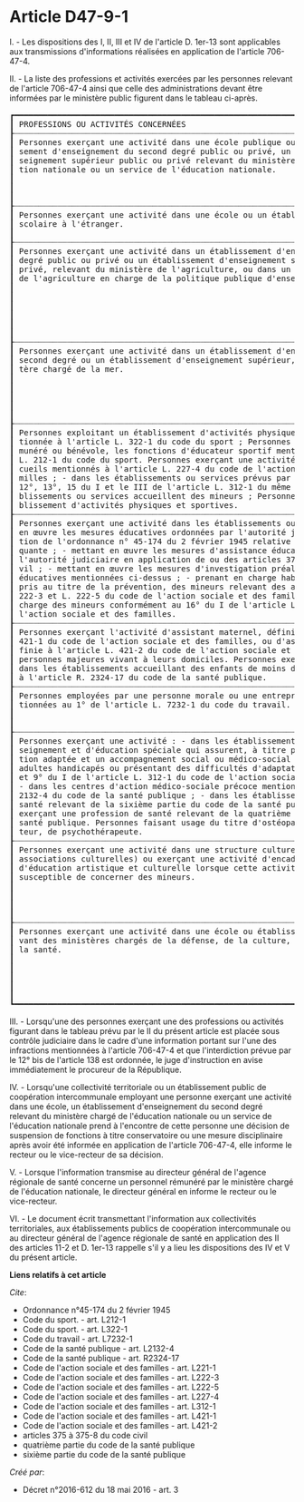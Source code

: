 # Article D47-9-1

I. - Les dispositions des I, II, III et IV de l'article D. 1er-13 sont applicables aux transmissions d'informations réalisées
en application de l'article 706-47-4.

II. - La liste des professions et activités exercées par les personnes relevant de l'article 706-47-4 ainsi que celle des
administrations devant être informées par le ministère public figurent dans le tableau ci-après.

<pre>
┏━━━━━━━━━━━━━━━━━━━━━━━━━━━━━━━━━━━━━━━━━━━━━━━━━━━━━━━━━━━━━━━━━━━━━━━━━━━━━━━━━┳━━━━━━━━━━━━━━━━━━━━━━━━━━━━━━━━━━━━━━━━━┓
┃ PROFESSIONS OU ACTIVITÉS CONCERNÉES                                             ┃ ADMINISTRATIONS DEVANT ÊTRE INFORMÉES   ┃
┠┈┈┈┈┈┈┈┈┈┈┈┈┈┈┈┈┈┈┈┈┈┈┈┈┈┈┈┈┈┈┈┈┈┈┈┈┈┈┈┈┈┈┈┈┈┈┈┈┈┈┈┈┈┈┈┈┈┈┈┈┈┈┈┈┈┈┈┈┈┈┈┈┈┈┈┈┈┈┈┈┈╂┈┈┈┈┈┈┈┈┈┈┈┈┈┈┈┈┈┈┈┈┈┈┈┈┈┈┈┈┈┈┈┈┈┈┈┈┈┈┈┈┈┨
┃ Personnes exerçant une activité dans une école publique ou privée, un établis-  ┃ Recteur ou vice-recteur Ou, s'il s'agit ┃
┃ sement d'enseignement du second degré public ou privé, un établissement d'en-   ┃ d'une personne employée par une collec- ┃
┃ seignement supérieur public ou privé relevant du ministère chargé de l'éduca-   ┃ tivité territoriale ou un établissement ┃
┃ tion nationale ou un service de l'éducation nationale.                          ┃ public de coopération intercommunale,   ┃
┃                                                                                 ┃ l'exécutif de la collectivité territo-  ┃
┃                                                                                 ┃ riale concernée ou de l'établissement   ┃
┃                                                                                 ┃ public de coopération intercommunale.   ┃
┠┈┈┈┈┈┈┈┈┈┈┈┈┈┈┈┈┈┈┈┈┈┈┈┈┈┈┈┈┈┈┈┈┈┈┈┈┈┈┈┈┈┈┈┈┈┈┈┈┈┈┈┈┈┈┈┈┈┈┈┈┈┈┈┈┈┈┈┈┈┈┈┈┈┈┈┈┈┈┈┈┈╂┈┈┈┈┈┈┈┈┈┈┈┈┈┈┈┈┈┈┈┈┈┈┈┈┈┈┈┈┈┈┈┈┈┈┈┈┈┈┈┈┈┨
┃ Personnes exerçant une activité dans une école ou un établissement français     ┃ Ministère de l'éducation nationale (di- ┃
┃ scolaire à l'étranger.                                                          ┃ recteur général des ressources hu-      ┃
┃                                                                                 ┃ maines)                                 ┃
┠┈┈┈┈┈┈┈┈┈┈┈┈┈┈┈┈┈┈┈┈┈┈┈┈┈┈┈┈┈┈┈┈┈┈┈┈┈┈┈┈┈┈┈┈┈┈┈┈┈┈┈┈┈┈┈┈┈┈┈┈┈┈┈┈┈┈┈┈┈┈┈┈┈┈┈┈┈┈┈┈┈╂┈┈┈┈┈┈┈┈┈┈┈┈┈┈┈┈┈┈┈┈┈┈┈┈┈┈┈┈┈┈┈┈┈┈┈┈┈┈┈┈┈┨
┃ Personnes exerçant une activité dans un établissement d'enseignement du second  ┃ Ministère de l'agriculture, de l'agroa- ┃
┃ degré public ou privé ou un établissement d'enseignement supérieur public ou    ┃ limentaire et de la forêt (secrétariat  ┃
┃ privé, relevant du ministère de l'agriculture, ou dans un service du ministère  ┃ général - service des ressources hu-    ┃
┃ de l'agriculture en charge de la politique publique d'enseignement agricole.    ┃ maines) Ou, s'il s'agit d'une personne  ┃
┃                                                                                 ┃ employée par une collectivité territo-  ┃
┃                                                                                 ┃ riale ou un établissement public de co- ┃
┃                                                                                 ┃ opération intercommunale, l'exécutif de ┃
┃                                                                                 ┃ la collectivité territoriale concernée  ┃
┃                                                                                 ┃ ou de l'établissement public de coopé-  ┃
┃                                                                                 ┃ ration intercommunale                   ┃
┠┈┈┈┈┈┈┈┈┈┈┈┈┈┈┈┈┈┈┈┈┈┈┈┈┈┈┈┈┈┈┈┈┈┈┈┈┈┈┈┈┈┈┈┈┈┈┈┈┈┈┈┈┈┈┈┈┈┈┈┈┈┈┈┈┈┈┈┈┈┈┈┈┈┈┈┈┈┈┈┈┈╂┈┈┈┈┈┈┈┈┈┈┈┈┈┈┈┈┈┈┈┈┈┈┈┈┈┈┈┈┈┈┈┈┈┈┈┈┈┈┈┈┈┨
┃ Personnes exerçant une activité dans un établissement d'enseignement public du  ┃ Directeur interrégional de la mer Ou,   ┃
┃ second degré ou un établissement d'enseignement supérieur, relevant du minis-   ┃ s'il s'agit d'une personne employée par ┃
┃ tère chargé de la mer.                                                          ┃ une collectivité territoriale ou un     ┃
┃                                                                                 ┃ établissement public de coopération in- ┃
┃                                                                                 ┃ tercommunale, l'exécutif de la collec-  ┃
┃                                                                                 ┃ tivité territoriale concernée ou de     ┃
┃                                                                                 ┃ l'établissement public de coopération   ┃
┃                                                                                 ┃ intercommunale.                         ┃
┠┈┈┈┈┈┈┈┈┈┈┈┈┈┈┈┈┈┈┈┈┈┈┈┈┈┈┈┈┈┈┈┈┈┈┈┈┈┈┈┈┈┈┈┈┈┈┈┈┈┈┈┈┈┈┈┈┈┈┈┈┈┈┈┈┈┈┈┈┈┈┈┈┈┈┈┈┈┈┈┈┈╂┈┈┈┈┈┈┈┈┈┈┈┈┈┈┈┈┈┈┈┈┈┈┈┈┈┈┈┈┈┈┈┈┈┈┈┈┈┈┈┈┈┨
┃ Personnes exploitant un établissement d'activités physiques et sportives men-   ┃ Préfet de département (direction dépar- ┃
┃ tionnée à l'article L. 322-1 du code du sport ; Personnes exerçant, à titre ré- ┃ tementale chargée de la cohésion so-    ┃
┃ munéré ou bénévole, les fonctions d'éducateur sportif mentionnées à l'article   ┃ ciale) Et, s'il s'agit d'une personne   ┃
┃ L. 212-1 du code du sport. Personnes exerçant une activité : - dans les ac-     ┃ employée par une collectivité territo-  ┃
┃ cueils mentionnés à l'article L. 227-4 du code de l'action sociale et des fa-   ┃ riale ou un établissement public de co- ┃
┃ milles ; - dans les établissements ou services prévus par les 8°, 10°, 11°,     ┃ opération intercommunale, l'exécutif de ┃
┃ 12°, 13°, 15 du I et le III de l'article L. 312-1 du même code lorsque ces éta- ┃ la collectivité territoriale concernée  ┃
┃ blissements ou services accueillent des mineurs ; Personnes exploitant un éta-  ┃ ou de l'établissement public de coopé-  ┃
┃ blissement d'activités physiques et sportives.                                  ┃ ration intercommunale.                  ┃
┠┈┈┈┈┈┈┈┈┈┈┈┈┈┈┈┈┈┈┈┈┈┈┈┈┈┈┈┈┈┈┈┈┈┈┈┈┈┈┈┈┈┈┈┈┈┈┈┈┈┈┈┈┈┈┈┈┈┈┈┈┈┈┈┈┈┈┈┈┈┈┈┈┈┈┈┈┈┈┈┈┈╂┈┈┈┈┈┈┈┈┈┈┈┈┈┈┈┈┈┈┈┈┈┈┈┈┈┈┈┈┈┈┈┈┈┈┈┈┈┈┈┈┈┨
┃ Personnes exerçant une activité dans les établissements ou services : - mettant ┃ Président du conseil départemental Ou,  ┃
┃ en œuvre les mesures éducatives ordonnées par l'autorité judiciaire en applica- ┃ s'il s'agit d'établissements ou de per- ┃
┃ tion de l'ordonnance n° 45-174 du 2 février 1945 relative à l'enfance délin-    ┃ sonnes dépendant de la direction de la  ┃
┃ quante ; - mettant en œuvre les mesures d'assistance éducative ordonnées par    ┃ protection judiciaire de la jeunesse,   ┃
┃ l'autorité judiciaire en application de ou des articles 375 à 375-8 du code ci- ┃ le directeur interrégional de la pro-   ┃
┃ vil ; - mettant en œuvre les mesures d'investigation préalables aux mesures     ┃ tection judiciaire de la jeunesse.      ┃
┃ éducatives mentionnées ci-dessus ; - prenant en charge habituellement, y com-   ┃                                         ┃
┃ pris au titre de la prévention, des mineurs relevant des articles L. 221-1, L.  ┃                                         ┃
┃ 222-3 et L. 222-5 du code de l'action sociale et des familles ; - prenant en    ┃                                         ┃
┃ charge des mineurs conformément au 16° du I de l'article L. 312-1 du code de    ┃                                         ┃
┃ l'action sociale et des familles.                                               ┃                                         ┃
┠┈┈┈┈┈┈┈┈┈┈┈┈┈┈┈┈┈┈┈┈┈┈┈┈┈┈┈┈┈┈┈┈┈┈┈┈┈┈┈┈┈┈┈┈┈┈┈┈┈┈┈┈┈┈┈┈┈┈┈┈┈┈┈┈┈┈┈┈┈┈┈┈┈┈┈┈┈┈┈┈┈╂┈┈┈┈┈┈┈┈┈┈┈┈┈┈┈┈┈┈┈┈┈┈┈┈┈┈┈┈┈┈┈┈┈┈┈┈┈┈┈┈┈┨
┃ Personnes exerçant l'activité d'assistant maternel, définie à l'article L.      ┃ Président du conseil départemental      ┃
┃ 421-1 du code de l'action sociale et des familles, ou d'assistant familial, dé- ┃                                         ┃
┃ finie à l'article L. 421-2 du code de l'action sociale et des familles, et les  ┃                                         ┃
┃ personnes majeures vivant à leurs domiciles. Personnes exerçant une activité    ┃                                         ┃
┃ dans les établissements accueillant des enfants de moins de six ans mentionnés  ┃                                         ┃
┃ à l'article R. 2324-17 du code de la santé publique.                            ┃                                         ┃
┠┈┈┈┈┈┈┈┈┈┈┈┈┈┈┈┈┈┈┈┈┈┈┈┈┈┈┈┈┈┈┈┈┈┈┈┈┈┈┈┈┈┈┈┈┈┈┈┈┈┈┈┈┈┈┈┈┈┈┈┈┈┈┈┈┈┈┈┈┈┈┈┈┈┈┈┈┈┈┈┈┈╂┈┈┈┈┈┈┈┈┈┈┈┈┈┈┈┈┈┈┈┈┈┈┈┈┈┈┈┈┈┈┈┈┈┈┈┈┈┈┈┈┈┨
┃ Personnes employées par une personne morale ou une entreprise individuelle men- ┃ Préfet de région (Direction régionale   ┃
┃ tionnées au 1° de l'article L. 7232-1 du code du travail.                       ┃ des entreprises, de la concurrence, de  ┃
┃                                                                                 ┃ la consommation, du travail et de l'em- ┃
┃                                                                                 ┃ ploi)                                   ┃
┠┈┈┈┈┈┈┈┈┈┈┈┈┈┈┈┈┈┈┈┈┈┈┈┈┈┈┈┈┈┈┈┈┈┈┈┈┈┈┈┈┈┈┈┈┈┈┈┈┈┈┈┈┈┈┈┈┈┈┈┈┈┈┈┈┈┈┈┈┈┈┈┈┈┈┈┈┈┈┈┈┈╂┈┈┈┈┈┈┈┈┈┈┈┈┈┈┈┈┈┈┈┈┈┈┈┈┈┈┈┈┈┈┈┈┈┈┈┈┈┈┈┈┈┨
┃ Personnes exerçant une activité : - dans les établissements ou services d'en-   ┃ Directeur général de l'agence régionale ┃
┃ seignement et d'éducation spéciale qui assurent, à titre principal, une éduca-  ┃ de santé                                ┃
┃ tion adaptée et un accompagnement social ou médico-social aux mineurs ou jeunes ┃                                         ┃
┃ adultes handicapés ou présentant des difficultés d'adaptation, prévus par le 2° ┃                                         ┃
┃ et 9° du I de l'article L. 312-1 du code de l'action sociale et des familles ;  ┃                                         ┃
┃ - dans les centres d'action médico-sociale précoce mentionnés à l'article L.    ┃                                         ┃
┃ 2132-4 du code de la santé publique ; - dans les établissements et services de  ┃                                         ┃
┃ santé relevant de la sixième partie du code de la santé publique. Personnes     ┃                                         ┃
┃ exerçant une profession de santé relevant de la quatrième partie du code de la  ┃                                         ┃
┃ santé publique. Personnes faisant usage du titre d'ostéopathe, de chiroprac-    ┃                                         ┃
┃ teur, de psychothérapeute.                                                      ┃                                         ┃
┠┈┈┈┈┈┈┈┈┈┈┈┈┈┈┈┈┈┈┈┈┈┈┈┈┈┈┈┈┈┈┈┈┈┈┈┈┈┈┈┈┈┈┈┈┈┈┈┈┈┈┈┈┈┈┈┈┈┈┈┈┈┈┈┈┈┈┈┈┈┈┈┈┈┈┈┈┈┈┈┈┈╂┈┈┈┈┈┈┈┈┈┈┈┈┈┈┈┈┈┈┈┈┈┈┈┈┈┈┈┈┈┈┈┈┈┈┈┈┈┈┈┈┈┨
┃ Personnes exerçant une activité dans une structure culturelle (institutions ou  ┃ Directeur régional des affaires cultu-  ┃
┃ associations culturelles) ou exerçant une activité d'encadrement d'activité     ┃ relles Et, s'il s'agit d'une personne   ┃
┃ d'éducation artistique et culturelle lorsque cette activité concerne ou est     ┃ employée par une collectivité territo-  ┃
┃ susceptible de concerner des mineurs.                                           ┃ riale ou un établissement public de co- ┃
┃                                                                                 ┃ opération intercommunale, l'exécutif de ┃
┃                                                                                 ┃ la collectivité territoriale concernée  ┃
┃                                                                                 ┃ ou de l'établissement public de coopé-  ┃
┃                                                                                 ┃ ration intercommunale.                  ┃
┠┈┈┈┈┈┈┈┈┈┈┈┈┈┈┈┈┈┈┈┈┈┈┈┈┈┈┈┈┈┈┈┈┈┈┈┈┈┈┈┈┈┈┈┈┈┈┈┈┈┈┈┈┈┈┈┈┈┈┈┈┈┈┈┈┈┈┈┈┈┈┈┈┈┈┈┈┈┈┈┈┈╂┈┈┈┈┈┈┈┈┈┈┈┈┈┈┈┈┈┈┈┈┈┈┈┈┈┈┈┈┈┈┈┈┈┈┈┈┈┈┈┈┈┨
┃ Personnes exerçant une activité dans une école ou établissement scolaire rele-  ┃ Ministère de rattachement (Secrétariat  ┃
┃ vant des ministères chargés de la défense, de la culture, de la justice ou de   ┃ général) Ou, s'il s'agit d'une personne ┃
┃ la santé.                                                                       ┃ employée par une collectivité territo-  ┃
┃                                                                                 ┃ riale ou un établissement public de co- ┃
┃                                                                                 ┃ opération intercommunale, l'exécutif de ┃
┃                                                                                 ┃ la collectivité territoriale concernée  ┃
┃                                                                                 ┃ ou de l'établissement public de coopé-  ┃
┃                                                                                 ┃ ration intercommunale                   ┃
┗━━━━━━━━━━━━━━━━━━━━━━━━━━━━━━━━━━━━━━━━━━━━━━━━━━━━━━━━━━━━━━━━━━━━━━━━━━━━━━━━━┻━━━━━━━━━━━━━━━━━━━━━━━━━━━━━━━━━━━━━━━━━┛
</pre>


III. - Lorsqu'une des personnes exerçant une des professions ou activités figurant dans le tableau prévu par le II du présent
article est placée sous contrôle judiciaire dans le cadre d'une information portant sur l'une des infractions mentionnées à
l'article 706-47-4 et que l'interdiction prévue par le 12° bis de l'article 138 est ordonnée, le juge d'instruction en avise
immédiatement le procureur de la République.

IV. - Lorsqu'une collectivité territoriale ou un établissement public de coopération intercommunale employant une personne
exerçant une activité dans une école, un établissement d'enseignement du second degré relevant du ministère chargé de
l'éducation nationale ou un service de l'éducation nationale prend à l'encontre de cette personne une décision de suspension
de fonctions à titre conservatoire ou une mesure disciplinaire après avoir été informée en application de l'article 706-47-4,
elle informe le recteur ou le vice-recteur de sa décision.

V. - Lorsque l'information transmise au directeur général de l'agence régionale de santé concerne un personnel rémunéré par
le ministère chargé de l'éducation nationale, le directeur général en informe le recteur ou le vice-recteur.

VI. - Le document écrit transmettant l'information aux collectivités territoriales, aux établissements publics de coopération
intercommunale ou au directeur général de l'agence régionale de santé en application des II des articles 11-2 et D. 1er-13
rappelle s'il y a lieu les dispositions des IV et V du présent article.

**Liens relatifs à cet article**

_Cite_:

  - Ordonnance n°45-174 du 2 février 1945
  - Code du sport. - art. L212-1
  - Code du sport. - art. L322-1
  - Code du travail - art. L7232-1
  - Code de la santé publique - art. L2132-4
  - Code de la santé publique - art. R2324-17
  - Code de l'action sociale et des familles - art. L221-1
  - Code de l'action sociale et des familles - art. L222-3
  - Code de l'action sociale et des familles - art. L222-5
  - Code de l'action sociale et des familles - art. L227-4
  - Code de l'action sociale et des familles - art. L312-1
  - Code de l'action sociale et des familles - art. L421-1
  - Code de l'action sociale et des familles - art. L421-2
  - articles 375 à 375-8 du code civil
  - quatrième partie du code de la santé publique
  - sixième partie du code de la santé publique

_Créé par_:

  - Décret n°2016-612 du 18 mai 2016 - art. 3
